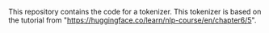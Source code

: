 This repository contains the code for a tokenizer. This tokenizer is based on the tutorial from "https://huggingface.co/learn/nlp-course/en/chapter6/5".
